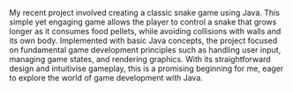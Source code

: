 My recent project involved creating a classic snake game using Java. This simple yet engaging game allows the player to control a snake that grows longer as it consumes food pellets, while avoiding collisions with walls and its own body. Implemented with basic Java concepts, the project focused on fundamental game development principles such as handling user input, managing game states, and rendering graphics. With its straightforward design and intuitivise gameplay, this is  a promising beginning for me, eager to explore the world of game development with Java. 
